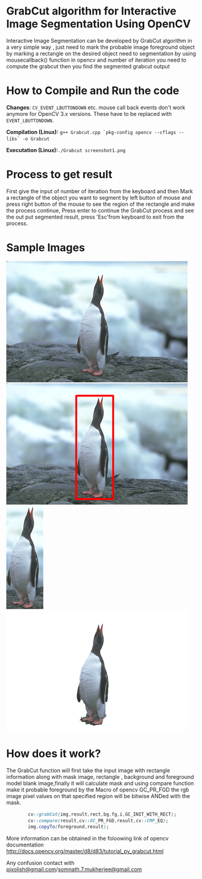 # GrabCut algorithm for Interactive Image Segmentation Using OpenCV

Interactive Image Segmentation can be developed by GrabCut algorithm in a very simple way , just need to mark the probable image foreground object by marking 
a rectangle on the desired object need to segmentation by using mousecallback() function in opencv and number of iteration you need to compute the grabcut
then you find the segmented grabcut output  

# How to Compile and Run the code

**Changes**: `CV_EVENT_LBUTTONDOWN` etc. mouse call back events don't work anymore for OpenCV 3.x versions. These have to be replaced with `EVENT_LBUTTONDOWN`. 

**Compilation (Linux):** ```g++ Grabcut.cpp `pkg-config opencv --cflags --libs` -o Grabcut``` 

**Executation (Linux):**`./Grabcut screenshot1.png`

# Process to get result
First give the input of number of iteration  from the keyboard and then 
Mark a rectangle of the object you want to segment by  left button of mouse and press right button of the mouse to see the region of the rectangle and  make the process continue, Press enter to continue the GrabCut process and see the out put segmented result, press 'Esc'from keyboard to exit from the process.

# Sample Images

![Alt text](https://github.com/pixolish/GrabCut/blob/master/screenshot1.png "Original Image")
![Alt text](https://github.com/pixolish/GrabCut/blob/master/screenshot2.png "Marked Image")
![Alt text](https://github.com/pixolish/GrabCut/blob/master/screenshot3.png "Marked Region")
![Alt text](https://github.com/pixolish/GrabCut/blob/master/screenshot4.png "Grabcut output")
 
# How does it work?

The GrabCut function will first take the input image with rectangle information along with mask image, rectangle , background and foreground model blank image,finally it will calculate mask and using compare function make it probable foreground by the Macro of opencv GC_PR_FGD
the rgb image pixel values on that specified region will be bitwise ANDed with the mask.
```css
		cv::grabCut(img,result,rect,bg,fg,i,GC_INIT_WITH_RECT);
		cv::compare(result,cv::GC_PR_FGD,result,cv::CMP_EQ);
		img.copyTo(foreground,result); 
```
More information can be obtained in the foloowing link of opencv documentation
http://docs.opencv.org/master/d8/d83/tutorial_py_grabcut.html

Any confusion contact with pixolish@gmail.com/somnath.7.mukherjee@gmail.com
